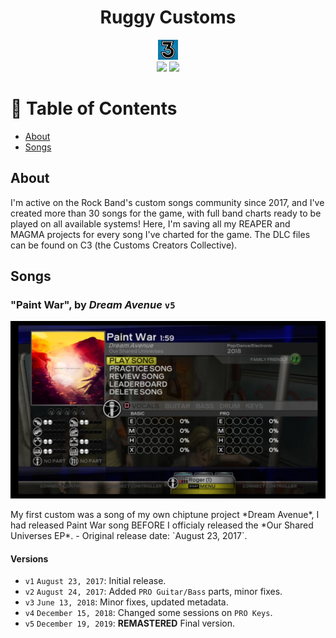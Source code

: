 <div align=center>
<h1>Ruggy Customs</h1>
</div>

<div align=center>
<img src='./rb3logo.webp' width='32px'>
</div>

<div align=center>
<img src='https://img.shields.io/github/last-commit/ruggeryiury/ruggy-customs-projects?color=%23DDD&style=for-the-badge' /> <img src='https://img.shields.io/github/repo-size/ruggeryiury/ruggy-customs-projects?style=for-the-badge' />
</div>

# 💠 Table of Contents
- [About](#about)
- [Songs](SONGS.md)

## About
I'm active on the Rock Band's custom songs community since 2017, and I've created more than 30 songs for the game, with full band charts ready to be played on all available systems! Here, I'm saving all my REAPER and MAGMA projects for every song I've charted for the game. The DLC files can be found on C3 (the Customs Creators Collective).

## Songs

### "Paint War", by *Dream Avenue* `v5`

<p>
    <img src="./images/paintwar.webp" width='720px'/>
</p>
My first custom was a song of my own chiptune project *Dream Avenue*, I had released Paint War song BEFORE I officialy released the *Our Shared Universes EP*.
- Original release date: `August 23, 2017`.

#### Versions
- `v1` `August 23, 2017`: Initial release.
- `v2` `August 24, 2017`: Added `PRO Guitar/Bass` parts, minor fixes.
- `v3` `June 13, 2018`: Minor fixes, updated metadata.
- `v4` `December 15, 2018`: Changed some sessions on `PRO Keys`.
- `v5` `December 19, 2019`: **REMASTERED** Final version.